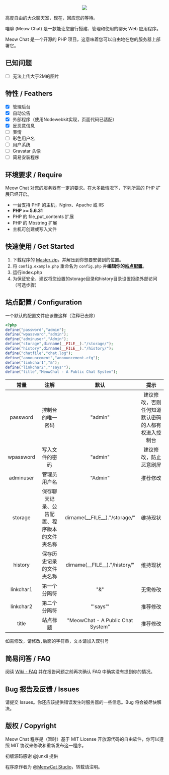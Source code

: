 <p align="center"><img src="https://raw.githubusercontent.com/MeowCat-Studio/Meow-Chat/gh-pages/chat.png"></p>

高度自由的大众聊天室，现在，回应您的等待。

喵聊 (Meow Chat) 是一款能让您自行搭建、管理和使用的聊天 Web 应用程序。

Meow Chat 是一个开源的 PHP 项目，这意味着您可以自由地在您的服务器上部署它。

已知问题
-----------
- [ ] 无法上传大于2M的图片

特性 / Feathers
-----------
- [x] 管理后台
- [x] 自动公告
- [x] 外部程序（使用Nodewebkit实现，页面代码已适配）
- [x] 反恶意信息
- [ ] 表情
- [ ] 彩色用户名
- [ ] 用户系统
- [ ] Gravatar 头像
- [ ] 简易安装程序

环境要求 / Require
-----------
Meow Chat 对您的服务器有一定的要求。在大多数情况下，下列所需的 PHP 扩展已经开启。

- 一台支持 PHP 的主机，Nginx、Apache 或 IIS
- **PHP >= 5.6.31**
- PHP 的 file_put_contents 扩展
- PHP 的 Mbstring 扩展
- 主机可创建或写入文件

快速使用 / Get Started
-----------
1. 下载程序的 [Master.zip](https://github.com/MeowCat-Studio/Meow-Chat/archive/master.zip)，并解压到你想要安装到的位置。
2. 将 `config.example.php` 重命名为 `config.php` 并**编辑你的[站点配置](#站点配置)**。
3. 运行index.php
4. 为保证安全，建议将您设置的storage目录和history目录设置拒绝外部访问（可选步骤）

站点配置 / Configuration
-----------
一个默认的配置文件应该像这样（注释已去除）
```PHP
<?php
define("password","admin");
define("wpassword","admin");
define("adminuser","Admin");
define("storage",dirname(__FILE__)."/storage/");
define("history",dirname(__FILE__)."/history/");
define("chatfile","chat.log");
define("announcement","announcement.cfg");
define("linkchar1","&");
define("linkchar2","'says'");
define("title","MeowChat - A Public Chat System");
```
| 常量 | 注解 | 默认 | 提示 |
| :-----------: | :-----------: | :-----------: | :-----------: |
| password | 控制台的唯一密码 | "admin" | 建议修改，否则任何知道默认密码的人都有权进入控制台 |
| wpassword | 写入文件的密码 | "admin" | 建议修改，防止恶意刷屏 |
| adminuser | 管理员用户名 | "Admin" | 推荐修改 |
| storage | 保存聊天记录、公告配置、程序版本的文件夹名称 | dirname(\_\_FILE\_\_)."/storage/" | 维持现状 |
| history | 保存历史记录的文件夹名称 | dirname(\_\_FILE\_\_)."/history/" | 维持现状 |
| linkchar1 | 第一个分隔符 | "&" | 无需修改 |
| linkchar2 | 第二个分隔符 | "'says'" | 推荐修改 |
| title | 站点标题 | "MeowChat - A Public Chat System" | 推荐修改 |

如需修改，请修改`,`后面的字符串，文本请加入双引号

简易问答 / FAQ
------------
阅读 [Wiki - FAQ](https://github.com/MeowCat-Studio/Meow-Chat/wiki/FAQ) 并在报告问题之前再次确认 FAQ 中确实没有提到你的情况。

Bug 报告及反馈 / Issues
------------
请提交 Issues。你还应该提供错误发生时服务器的一些信息。Bug 将会被尽快解决。

版权 / Copyright
------------
Meow Chat 程序是（暂时）基于 MIT License 开放源代码的自由软件，你可以遵照 MIT 协议来修改和重新发布这一程序。

初版源码感谢 @junxii 提供

程序原作者为 [@MeowCat Studio](http://www.meowcat.org/)，转载请注明。
